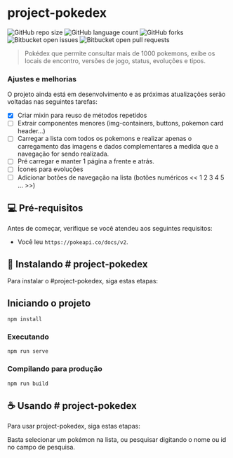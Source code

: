 # project-pokedex

<!---Esses são exemplos. Veja https://shields.io para outras pessoas ou para personalizar este conjunto de escudos. Você pode querer incluir dependências, status do projeto e informações de licença aqui--->

![GitHub repo size](https://img.shields.io/github/repo-size/uazevedo/project-pokedex?style=for-the-badge)
![GitHub language count](https://img.shields.io/github/languages/count/uazevedo/project-pokedex?style=for-the-badge)
![GitHub forks](https://img.shields.io/github/forks/uazevedo/project-pokedex?style=for-the-badge)
![Bitbucket open issues](https://img.shields.io/bitbucket/issues/uazevedo/project-pokedex?style=for-the-badge)
![Bitbucket open pull requests](https://img.shields.io/bitbucket/pr-raw/uazevedo/project-pokedex?style=for-the-badge)

> Pokédex que permite consultar mais de 1000 pokemons, exibe os locais de encontro, versões de jogo, status, evoluções e tipos.

### Ajustes e melhorias

O projeto ainda está em desenvolvimento e as próximas atualizações serão voltadas nas seguintes tarefas:

- [x] Criar mixin para reuso de métodos repetidos
- [ ] Extrair componentes menores (img-containers, buttons, pokemon card header...)
- [ ] Carregar a lista com todos os pokemons e realizar apenas o carregamento das imagens e dados complementares a medida que a navegação for sendo realizada.
- [ ] Pré carregar e manter 1 página a frente e atrás.
- [ ] Ícones para evoluções
- [ ] Adicionar botões de navegação na lista (botões numéricos << 1 2 3 4 5 ... >>)

## 💻 Pré-requisitos

Antes de começar, verifique se você atendeu aos seguintes requisitos:
* Você leu `https://pokeapi.co/docs/v2`.

## 🚀 Instalando # project-pokedex

Para instalar o #project-pokedex, siga estas etapas:


## Iniciando o projeto
```
npm install
```

### Executando
```
npm run serve
```

### Compilando para produção
```
npm run build
```


## ☕ Usando # project-pokedex

Para usar project-pokedex, siga estas etapas:

Basta selecionar um pokémon na lista, ou pesquisar digitando o nome ou id no campo de pesquisa.